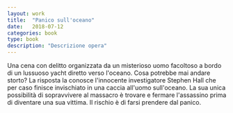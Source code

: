 ```yaml
---
layout: work
title:  "Panico sull'oceano"
date:   2018-07-12
categories: book
type: book
description: "Descrizione opera"
---
```


Una cena con delitto organizzata da un misterioso uomo facoltoso a bordo di un lussuoso yacht diretto verso l'oceano. Cosa potrebbe mai andare storto? La risposta la conosce l'innocente investigatore Stephen Hall che per caso finisce invischiato in una caccia all'uomo sull'oceano. La sua unica possibilità di sopravvivere al massacro è trovare e fermare l'assassino prima di diventare una sua vittima. Il rischio è di farsi prendere dal panico.
